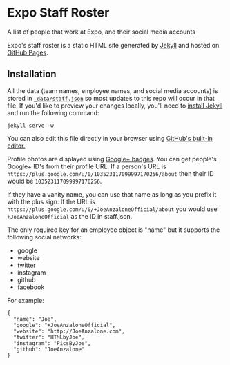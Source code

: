 Expo Staff Roster
=================
A list of people that work at Expo, and their social media accounts

Expo's staff roster is a static HTML site generated by [Jekyll](http://jekyllrb.com/) and hosted on [GitHub Pages](https://pages.github.com/).


Installation
------------
All the data (team names, employee names, and social media accounts) is stored in [`_data/staff.json`](https://github.com/ExpoTV/Staff-Roster/blob/gh-pages/_data/staff.json) so most updates to this repo will occur in that file.
If you'd like to preview your changes locally, you'll need to [install Jekyll](http://jekyllrb.com/docs/installation/) and run the following command:

    jekyll serve -w

You can also edit this file directly in your browser using [GitHub's built-in editor.](https://github.com/ExpoTV/Staff-Roster/edit/gh-pages/_data/staff.json)

Profile photos are displayed using [Google+ badges](https://developers.google.com/+/web/badge/).
You can get people's Google+ ID's from their profile URL. If a person's URL is `https://plus.google.com/u/0/103523117099997170256/about` then their ID would be `103523117099997170256`.

If they have a vanity name, you can use that name as long as you prefix it with the plus sign.
If the URL is `https://plus.google.com/u/0/+JoeAnzaloneOfficial/about` you would use `+JoeAnzaloneOfficial` as the ID in staff.json.

The only required key for an employee object is "name" but it supports the following social networks:

* google
* website
* twitter
* instagram
* github
* facebook

For example:

    {
      "name": "Joe",
      "google": "+JoeAnzaloneOfficial",
      "website": "http://JoeAnzalone.com",
      "twitter": "HTMLbyJoe",
      "instagram": "PicsByJoe",
      "github": "JoeAnzalone"
    }
